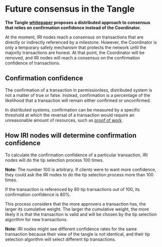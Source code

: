 # Future consensus in the Tangle

**The Tangle [whitepaper](https://iota.org/IOTA_Whitepaper.pdf) proposes a distributed approach to consensus that relies on confirmation confidence instead of the Coordinator.**

At the moment, IRI nodes reach a consensus on transactions that are directly or indirectly referenced by a milestone. However, the Coordinator is only a temporary safety mechanism that protects the network until the majority transactions are honest. At that point, the Coordinator will be removed, and IRI nodes will reach a consensus on the confirmation confidence of transactions.

## Confirmation confidence

The confirmation of a transaction in permissionless, distributed system is not a matter of true or false. Instead, confirmation is a percentage of the likelihood that a transaction will remain either confirmed or unconfirmed.

In distributed systems, confirmation can be measured by a specific threshold at which the reversal of a transaction would require an unreasonable amount of resources, such as [proof of work](concepts/proof-of-work.md).

## How IRI nodes will determine confirmation confidence

To calculate the confirmation confidence of a particular transaction, IRI nodes will do the tip selection process 100 times.

**Note:** The number 100 is arbitrary. If clients were to want more confidence, they could ask the IRI nodes to do the tip selection process more than 100 times.

If the transaction is referenced by 80 tip transactions out of 100, its confirmation confidence is 80%. 

This process considers that the more approvers a transaction has, the larger its cumulative weight. The larger the cumulative weight, the more likely it is that the transaction is valid and will be chosen by the tip selection algorithm for new transactions.

**Note:** IRI nodes might see different confidence rates for the same transaction because their view of the tangle is not identical, and their tip selection algorithm will select different tip transactions.



